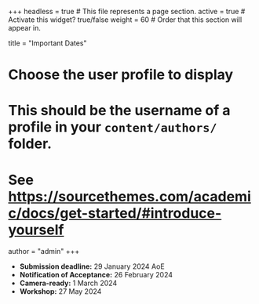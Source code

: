 +++
headless = true  # This file represents a page section.
active = true  # Activate this widget? true/false
weight = 60  # Order that this section will appear in.

title = "Important Dates"

# Choose the user profile to display
# This should be the username of a profile in your `content/authors/` folder.
# See https://sourcethemes.com/academic/docs/get-started/#introduce-yourself
author = "admin"
+++

 - **Submission deadline:** 29 January 2024 AoE 
 - **Notification of Acceptance:** 26 February 2024
 - **Camera-ready:** 1 March 2024
 - **Workshop:** 27 May 2024

